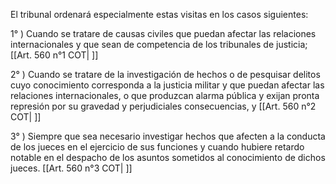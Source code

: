 El tribunal ordenará especialmente estas visitas en los casos siguientes:

1° ) Cuando se tratare de causas civiles que puedan afectar las relaciones internacionales y que sean de competencia de los tribunales de justicia; [[Art. 560 n°1 COT| ]]

2° ) Cuando se tratare de la investigación de hechos o de pesquisar delitos cuyo conocimiento corresponda a la justicia militar y que puedan afectar las relaciones internacionales, o que produzcan alarma pública y exijan pronta represión por su gravedad y perjudiciales consecuencias, y [[Art. 560 n°2 COT| ]]

3° ) Siempre que sea necesario investigar hechos que afecten a la conducta de los jueces en el ejercicio de sus funciones y cuando hubiere retardo notable en el despacho de los asuntos sometidos al conocimiento de dichos jueces. [[Art. 560 n°3 COT| ]]